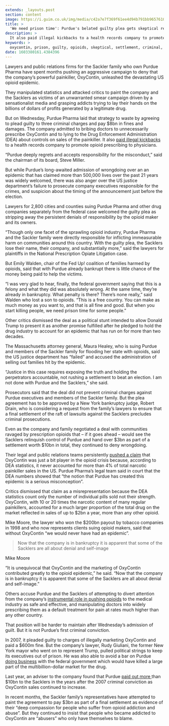 ```yaml
--- 
extends: _layouts.post 
section: content 
image: https://i.guim.co.uk/img/media/c42a7e7f369f61ee4d94b791bb965761017ecba0/0_26_5000_3000/master/5000.jpg?width=1200&height=630&quality=85&auto=format&fit=crop&overlay-align=bottom%2Cleft&overlay-width=100p&overlay-base64=L2ltZy9zdGF0aWMvb3ZlcmxheXMvdGctZGVmYXVsdC5wbmc&enable=upscale&s=4cd1490207a541000ff2f4f77a087307 
title: > 
  'We need prison time': Purdue's belated guilty plea gets skeptical reaction 
description: > 
  It also paid illegal kickbacks to a health records company to promote opioid prescribing to physicians.“Though only one facet of the sprawling opioid industry, Purdue Pharma and the Sackler family were directly responsible for inflicting immeasurable harm on communities around this country.With the guilty plea, the Sacklers lose their name, their company, and substantially more,” said the lawyers for plaintiffs in the National Prescription Opiate Litigation case.Prosecutors said that the deal did not prevent criminal charges against Purdue executives and members of the Sackler family.But they continued to insist that people who became addicted to OxyContin are “abusers” who only have themselves to blame. 
keywords: > 
  oxycontin, prison, guilty, opioids, skeptical, settlement, criminal, plea, reaction, purdues, gets, sackler, company, family, belated, sacklers, need, purdue, opioid 
date: 1603380161.4384396 
--- 
```

<div><p class="css-38z03z">Lawyers and public relations firms for the Sackler family who own Purdue Pharma have spent months pushing an aggressive campaign to deny that the company&#8217;s powerful painkiller, OxyContin, unleashed the devastating US opioid epidemic.</p><p class="css-38z03z">They manipulated statistics and attacked critics to paint the company and the Sacklers as victims of an unwarranted smear campaign driven by a sensationalist media and grasping addicts trying to lay their hands on the billions of dollars of profits generated by a legitimate drug.</p><p id="sign-in-gate"></p><p class="css-38z03z">But on Wednesday, Purdue Pharma laid that strategy to waste by agreeing to plead guilty to three criminal charges and pay $8bn in fines and damages. The company admitted to bribing doctors to unnecessarily prescribe OxyContin and to lying to the Drug Enforcement Administration (DEA) about controls on sales of the painkiller. It also <a href="https://www.npr.org/2020/02/01/801832788/healthcare-software-firm-fined-145m-in-opioid-scheme-with-drug-companies">paid illegal kickbacks</a> to a health records company to promote opioid prescribing to physicians.</p><p class="css-38z03z">&#8220;Purdue deeply regrets and accepts responsibility for the misconduct,&#8221; said the chairman of its board, Steve Miller.</p><p class="css-38z03z">But while Purdue&#8217;s long-awaited admission of wrongdoing over an an epidemic that has claimed more than 500,000 lives over the past 21 years was widely welcomed, there was also anger over the US justice department&#8217;s failure to prosecute company executives responsible for the crimes, and suspicion about the timing of the announcement just before the election.</p><p class="css-38z03z">Lawyers for 2,800 cities and counties suing Purdue Pharma and other drug companies separately from the federal case welcomed the guilty plea as stripping away the persistent denials of responsibility by the opioid maker and its owners.</p><p class="css-38z03z">&#8220;Though only one facet of the sprawling opioid industry, Purdue Pharma and the Sackler family were directly responsible for inflicting immeasurable harm on communities around this country. With the guilty plea, the Sacklers lose their name, their company, and substantially more,&#8221; said the lawyers for plaintiffs in the National Prescription Opiate Litigation case.</p><p class="css-38z03z">But Emily Walden, chair of the Fed Up! coalition of families harmed by opioids, said that with Purdue already bankrupt there is little chance of the money being paid to help the victims.</p><p class="css-38z03z">&#8220;I was very glad to hear, finally, the federal government saying that this is a felony and what they did was absolutely wrong. At the same time, they&#8217;re already in bankruptcy. What penalty is there? There&#8217;s none really,&#8221; said Walden who lost a son to opioids. &#8220;This is a free country. You can make as much money as you want to, and that is all fine and good. But when you start killing people, we need prison time for some people.&#8221;</p><p class="css-38z03z">Other critics dismissed the deal as a political stunt intended to allow Donald Trump to present it as another promise fulfilled after he pledged to hold the drug industry to account for an epidemic that has run on for more than two decades.</p><p class="css-38z03z">The Massachusetts attorney general, Maura Healey, who is suing Purdue and members of the Sackler family for flooding her state with opioids, said the US justice department has &#8220;failed&#8221; and accused the administration of selling out families hit by the epidemic.</p><p class="css-38z03z">&#8220;Justice in this case requires exposing the truth and holding the perpetrators accountable, not rushing a settlement to beat an election. I am not done with Purdue and the Sacklers,&#8221; she said.</p><p class="css-38z03z">Prosecutors said that the deal did not prevent criminal charges against Purdue executives and members of the Sackler family. But the plea agreement has to be approved by a New York bankruptcy judge, Robert Drain, who is considering a request from the family&#8217;s lawyers to ensure that a final settlement of the raft of lawsuits against the Sacklers precludes criminal prosecutions.</p><p class="css-38z03z">Even as the company and family negotiated a deal with communities ravaged by prescription opioids that &#8211; if it goes ahead &#8211; would see the Sacklers relinquish control of Purdue and hand over $3bn as part of a settlement worth $10bn in total, they continued to deny wrongdoing.</p><p class="css-38z03z">Their legal and public relations teams persistently <a href="https://www.statnews.com/2019/08/02/purdue-pharma-sacklers-urge-dismissal-of-massachusetts-opioid-lawsuit/">pushed a claim</a> that OxyContin was just a bit player in the opioid crisis because, according to DEA statistics, it never accounted for more than 4% of total narcotic painkiller sales in the US. Purdue Pharma&#8217;s legal team said in court that the DEA numbers showed that &#8220;the notion that Purdue has created this epidemic is a serious misconception&#8221;.</p><p class="css-38z03z">Critics dismissed that claim as a misrepresentation because the DEA statistics count only the number of individual pills sold not their strength. OxyContin, with 10 or 20 times the narcotic content of many regular painkillers, accounted for a much larger proportion of the total drug on the market reflected in sales of up to $2bn a year, more than any other opioid.</p><p class="css-38z03z">Mike Moore, the lawyer who won the $200bn payout by tobacco companies in 1998 and who now represents clients suing opioid makers, said that without OxyContin &#8220;we would never have had an epidemic&#8221;.</p><p class="css-h3y4hc"></p><blockquote class="css-6n7j50">Now that the company is in bankruptcy it is apparent that some of the Sacklers are all about denial and self-image</blockquote>Mike Moore<p class="css-38z03z">&#8220;It is unequivocal that OxyContin and the marketing of OxyContin contributed greatly to the opioid epidemic,&#8221; he said. &#8220;Now that the company is in bankruptcy it is apparent that some of the Sacklers are all about denial and self-image.&#8221;</p><p class="css-38z03z">Others accuse Purdue and the Sacklers of attempting to divert attention from the company&#8217;s <a href="https://www.theguardian.com/news/2018/nov/08/the-making-of-an-opioid-epidemic">instrumental role in pushing opioids</a> to the medical industry as safe and effective, and manipulating doctors into widely prescribing them as a default treatment for pain at rates much higher than any other country.</p><p class="css-38z03z">That position will be harder to maintain after Wednesday&#8217;s admission of guilt. But it is not Purdue&#8217;s first criminal conviction.</p><p class="css-38z03z">In 2007, it pleaded guilty to charges of illegally marketing OxyContin and paid a $600m fine. But the company&#8217;s lawyer, Rudy Giuliani, the former New York mayor who went on to represent Trump, pulled political strings to keep its executives out of prison. He was also able to avoid a bar on Purdue <a href="https://www.theguardian.com/us-news/2018/may/22/rudy-giuliani-opioid-epidemic-oxycontin-purdue-pharma">doing business</a> with the federal government which would have killed a large part of the multibillion-dollar market for the drug.</p><p class="css-38z03z">Last year, an adviser to the company found that Purdue <a href="https://www.wsj.com/articles/purdue-paid-out-10-4-billion-to-sacklers-as-opioid-crisis-grew-report-finds-11576546800">paid out more </a>than $10bn to the Sacklers in the years after the 2007 criminal conviction as OxyContin sales continued to increase.</p><p class="css-38z03z">In recent months, the Sackler family&#8217;s representatives have attempted to paint the agreement to pay $3bn as part of a final settlement as evidence of their &#8220;deep compassion for people who suffer from opioid addiction and abuse&#8221;. But they continued to insist that people who became addicted to OxyContin are &#8220;abusers&#8221; who only have themselves to blame.</p></div>